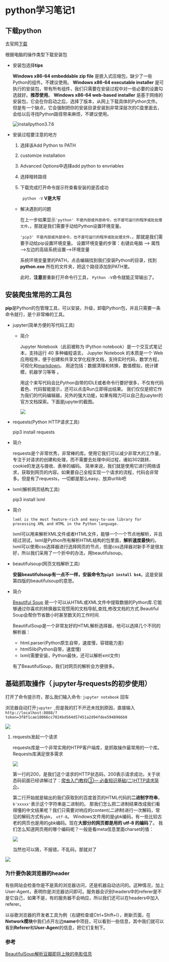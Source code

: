 # python学习笔记1



## 下载python

去官网[下载]( https://www.python.org/downloads/windows/ )

根据电脑的操作类型下载安装包

- 安装包选择**tips**

  **Windows x86-64 embeddable zip file** 是嵌入式压缩包，缺少了一些Python的组件。不建议使用。
   **Windows x86-64 executable installer** 是可执行的安装包，带有所有组件，我们只需要在安装过程中对一些必要的设置勾选就好。**推荐使用**。
   **Windows x86-64 web-based installer** 是基于网络的安装包，它会在你启动之后，选择了版本，从网上下载具体的Python文件。但是有一个缺点，它会强制把你的安装目录安装到非常深层次的C盘里面去，会给以后寻找Python路径带来麻烦，不建议使用。

  ![installpython3.7.6](img/installpython3.7.6.PNG)



- 安装过程要注意的地方

  1. 选择该Add Python to PATH

  2. customize installation

  3. Advanced Options中选择add python to envriables

  4. 选择暗转路径

  5. 下载完成打开命令提示符查看安装的是否成功

     ` python -V` **V是大写**

     

  * 解决遇到的问题

    在上一步如果显示`'python' 不是内部或外部命令，也不是可运行的程序或批处理文件。`，那就是我们需要手动给Python设置环境变量。 

     `'pip3' 不是内部或外部命令，也不是可运行的程序或批处理文件。`，那就是我们需要手动给pip设置环境变量。
    设置环境变量的步骤：右键此电脑 —> 属性—>左边的高级系统设置—>环境变量

    系统环境变量里的PATH，点击编辑找到我们安装Python的目录，找到  **python.exe** 所在的文件夹，把这个路径添加到PATH里。

    此时，**注意**要重新打开命令行工具， `Python -V`命令就能正常输出了。 

## 安装爬虫常用的工具包

 **pip**是Python的包管理工具，可以安装，升级，卸载Python包，并且只需要一条命令就行，是个非常棒的工具。 

* jupyter(简单方便的写代码工具) 

  - 简介

    Jupyter Notebook（此前被称为 IPython notebook）是一个交互式笔记本，支持运行 40 多种编程语言。
     Jupyter Notebook 的本质是一个 Web 应用程序，便于创建和共享文学化程序文档，支持实时代码，数学方程，可视化和[markdown](https://baike.baidu.com/item/markdown)。 用途包括：数据清理和转换，数值模拟，统计建模，机器学习等等 。

    用这个来写代码会比Python自带的IDLE或者命令行要好很多，不仅有代码着色、代码智能提示，还可以点击Run立即得出结果。
     我们仅仅是把它作为我们的代码编辑器，另外的强大功能，如果有精力可以自己去jupyter的官方文档探索。下面是jupyter的截图。

    ![](img/jupyter.PNG)

*  requests(Python HTTP请求工具)

   pip3 install requests

  - 简介

    requests是个非常优秀，非常棒的库。使用它我们可以减少非常大的工作量，专注于对请求的创建和处理，而不需要去处理中间过程，诸如302跳转、cookie的发送与接收、表单的编码。
     简单来说，我们就是使用它进行网络请求，获取到网页的内容。如果要自己全程实现一个请求的流程，代码会非常多。但是有了requests，一切都是那么easy、放弃urllib吧

    

*  lxml(解析网页结构工具) 

   pip3 install lxml

  - 简介

    ```
    lxml is the most feature-rich and easy-to-use library for processing XML and HTML in the Python language.
    
    ```

    lxml可以用来解析XML文件或者HTML文件，能够一个一个节点地解析，并且经过测试，lxml是Python所有解析HTML结构的包里面，**解析速度最快**的。lxml可以使用css选择器进行选择网页的节点，但是css选择器对新手不是很友好，所以我们采用了一个折中的办法，用beautifulsoup。

*  beautifulsoup(网页文档解析工具) 

   **安装beautifulsoup有一点不一样，安装命令为`pip3 install bs4`**。这是安装第四版的beautifulsoup的意思。 

  - 简介

    [Beautiful Soup](http://www.crummy.com/software/BeautifulSoup/) 是一个可以从HTML或XML文件中提取数据的Python库.它能够通过你喜欢的转换器实现惯用的文档导航,查找,修改文档的方式.Beautiful Soup会帮你节省数小时甚至数天的工作时间.

    

    BeautifulSoup是一个非常友好的HTML解析选择器，他可以选择几个不同的解析器：

    - html.parser(Python原生自带，速度慢，容错能力差)
    - html5lib(Python自带，速度慢)
    - lxml(需要安装，Python最快，还可以解析xml文件)

    有了BeautifulSoup，我们对网页的解析会方便很多。

  

## 基础抓取操作（ jupyter与requests的初步使用）

 打开了命令提示符，那么我们输入命令: `jupyter notebook` 回车 

浏览器自动打开`jupyter `,但是我的打不开还未找到原因，直接输入`http://localhost:8888/?token=3f8f1cae18066cc7024bd564d57451a2d94fdee5948966b0`

![](img/cmd-j.png)

1. requests发起一个请求

    requests库是一个非常实用的HTPP客户端库，是抓取操作最常用的一个库。Requests库满足很多需求 

   

   ![](img/2.png)

   第一行的200，是我们这个请求的HTTP状态码，200表示请求成功，关于状态码前面已经讲解过了：[爬虫入门教程③— 必备知识基础(二)HTTP请求简介](https://www.jianshu.com/p/38ebe6724e51)。

   第二行开始就是输出的我们获取到的百度首页的HTML代码的**二进制字符串**，`b'xxxxx'`表示这个字符串是二进制的。
    那我们怎么把二进制结果改成我们看得懂的中文结果呢？我们只需要对响应的content(*二进制*)进行一次解码，常见的解码方式有`gbk`， `utf-8`。
    Windows文件用的是gbk编码，有一些比较古老的网页也是用的gbk编码。现在**大部分的网页都是用的 utf-8 的编码**了。
    我们怎么知道网页用的哪个编码呢？一般是看meta信息里面charset的值：

   ![](img/3.png)

   当然也可以猜，不报错，不乱码，那就对了 

![](img/1.png)



### 为什要伪装浏览器的header



有些网站会检查你是不是真的浏览器访问，还是机器自动访问的。这种情况，加上User-Agent，表明你是浏览器访问即可。服务器会识别headers中的referer是不是它自己，如果不是，有的服务器不会响应，所以我们还可以在headers中加入referer。

以谷歌浏览器的开发者工具为例（右键检查或Ctrl+Shift+I），刷新页面，在**Network模块**中我们点开左边**name**中项目，可以看到一些信息，其中我们就可以看到**Referer**和**User-Agen**t的信息，把它们复制下。

### 参考

[BeautifulSoup解析豆瓣即将上映的电影信息]( https://www.jianshu.com/p/c64fe2a20bc9 )